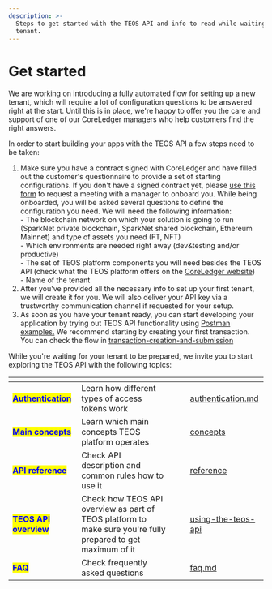 ```yaml
---
description: >-
  Steps to get started with the TEOS API and info to read while waiting for your
  tenant.
---
```


# Get started

We are working on introducing a fully automated flow for setting up a new tenant, which will require a lot of configuration questions to be answered right at the start. Until this is in place, we're happy to offer you the care and support of one of our CoreLedger managers who help customers find the right answers.

In order to start building your apps with the TEOS API a few steps need to be taken:

1. Make sure you have a contract signed with CoreLedger and have filled out the customer's questionnaire to provide a set of starting configurations. If you don't have a signed contract yet, please [use this form](https://coreledger.net/contact/) to request a meeting with a manager to onboard you. While being onboarded, you will be asked several questions to define the configuration you need. We will need the following information:\
   \- The blockchain network on which your solution is going to run (SparkNet private blockchain, SparkNet shared blockchain, Ethereum Mainnet) and type of assets you need (FT, NFT)\
   \- Which environments are needed right away (dev\&testing and/or productive)\
   \- The set of TEOS platform components you will need besides the TEOS API (check what the TEOS platform offers on the [CoreLedger website](https://coreledger.net/))\
   \- Name of the tenant
2. After you've provided all the necessary info to set up your first tenant, we will create it for you. We will also deliver your API key via a trustworthy communication channel if requested for your setup.
3. As soon as you have your tenant ready, you can start developing your application by trying out TEOS API functionality using [Postman examples.](https://github.com/CoreLedger-TEOS/API) We recommend starting by creating your first transaction. You can check the flow in [transaction-creation-and-submission](overview/dealing-with-blockchain-transactions/transaction-creation-and-submission/ "mention")

While you're waiting for your tenant to be prepared, we invite you to start exploring the TEOS API with the following topics:

<table data-view="cards"><thead><tr><th></th><th></th><th></th><th></th><th data-hidden data-card-target data-type="content-ref"></th></tr></thead><tbody><tr><td><mark style="color:blue;"><strong>Authentication</strong></mark></td><td>Learn how different types of access tokens work</td><td></td><td></td><td><a href="using-the-teos-api/authentication.md">authentication.md</a></td></tr><tr><td><mark style="color:blue;"><strong>Main concepts</strong></mark></td><td>Learn which main concepts TEOS platform operates</td><td></td><td></td><td><a href="using-the-teos-api/concepts/">concepts</a></td></tr><tr><td><mark style="color:blue;"><strong>API reference</strong></mark></td><td>Check API description and common rules how to use it</td><td></td><td></td><td><a href="reference/">reference</a></td></tr><tr><td><mark style="color:blue;"><strong>TEOS API overview</strong></mark></td><td>Check how TEOS API overview as part of TEOS platform to make sure you're fully prepared to get maximum of it</td><td></td><td></td><td><a href="using-the-teos-api/">using-the-teos-api</a></td></tr><tr><td><mark style="color:blue;"><strong>FAQ</strong></mark></td><td>Check frequently asked questions</td><td></td><td></td><td><a href="faq.md">faq.md</a></td></tr></tbody></table>
